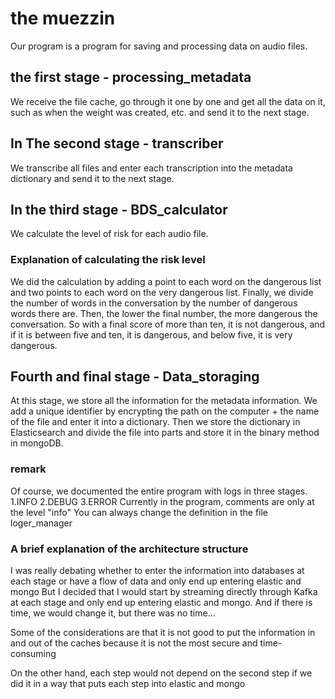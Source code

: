 # the muezzin


Our program is a program for saving and processing data on audio files.

## the first stage - processing_metadata


We receive the file cache, go through it one by one and get all the data on it,
such as when the weight was created, etc. and send it to the next stage.

## In The second stage - transcriber

We transcribe all files and enter each transcription into the metadata dictionary and send it to the next stage.

## In the third stage - BDS_calculator

We calculate the level of risk for each audio file.

### Explanation of calculating the risk level

We did the calculation by adding a point to each word on the dangerous list and two points to each word on the very dangerous list.
Finally, we divide the number of words in the conversation by the number of dangerous words there are. Then, the lower the final number,
the more dangerous the conversation. So with a final score of more than ten, it is not dangerous, and if it is between five and ten, it is dangerous, and below five, it is very dangerous.

## Fourth and final stage - Data_storaging

At this stage, we store all the information for the metadata information. We add a unique identifier by encrypting the path on the computer + the name of the file and enter it into a dictionary. 
Then we store the dictionary in Elasticsearch and divide the file into parts and store it in the binary method in mongoDB.



### remark

Of course, we documented the entire program with logs in three stages. 
1.INFO
2.DEBUG
3.ERROR
Currently in the program, comments are only at the level "info" You can always change the definition in the file loger_manager



### A brief explanation of the architecture structure

I was really debating whether to enter the information into databases at each stage or have a flow of data and only end up entering elastic and mongo
But I decided that I would start by streaming directly through Kafka at each stage and only end up entering elastic and mongo. 
And if there is time, we would change it, but there was no time...


Some of the considerations are that it is not good to put the information in and out of the caches because it is not the most secure and time-consuming

On the other hand, each step would not depend on the second step if we did it in a way that puts each step into elastic and mongo



